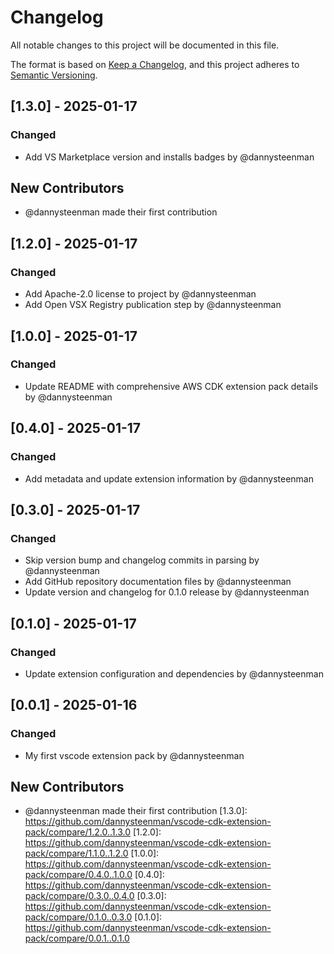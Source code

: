 # Changelog

All notable changes to this project will be documented in this file.

The format is based on [Keep a Changelog](https://keepachangelog.com/en/1.0.0/),
and this project adheres to [Semantic Versioning](https://semver.org/spec/v2.0.0.html).

## [1.3.0] - 2025-01-17

### Changed
- Add VS Marketplace version and installs badges by @dannysteenman

## New Contributors
* @dannysteenman made their first contribution
## [1.2.0] - 2025-01-17

### Changed
- Add Apache-2.0 license to project by @dannysteenman
- Add Open VSX Registry publication step by @dannysteenman

## [1.0.0] - 2025-01-17

### Changed
- Update README with comprehensive AWS CDK extension pack details by @dannysteenman

## [0.4.0] - 2025-01-17

### Changed
- Add metadata and update extension information by @dannysteenman

## [0.3.0] - 2025-01-17

### Changed
- Skip version bump and changelog commits in parsing by @dannysteenman
- Add GitHub repository documentation files by @dannysteenman
- Update version and changelog for 0.1.0 release by @dannysteenman

## [0.1.0] - 2025-01-17

### Changed
- Update extension configuration and dependencies by @dannysteenman

## [0.0.1] - 2025-01-16

### Changed
- My first vscode extension pack by @dannysteenman

## New Contributors
* @dannysteenman made their first contribution
[1.3.0]: https://github.com/dannysteenman/vscode-cdk-extension-pack/compare/1.2.0..1.3.0
[1.2.0]: https://github.com/dannysteenman/vscode-cdk-extension-pack/compare/1.1.0..1.2.0
[1.0.0]: https://github.com/dannysteenman/vscode-cdk-extension-pack/compare/0.4.0..1.0.0
[0.4.0]: https://github.com/dannysteenman/vscode-cdk-extension-pack/compare/0.3.0..0.4.0
[0.3.0]: https://github.com/dannysteenman/vscode-cdk-extension-pack/compare/0.1.0..0.3.0
[0.1.0]: https://github.com/dannysteenman/vscode-cdk-extension-pack/compare/0.0.1..0.1.0

<!-- generated by git-cliff -->
